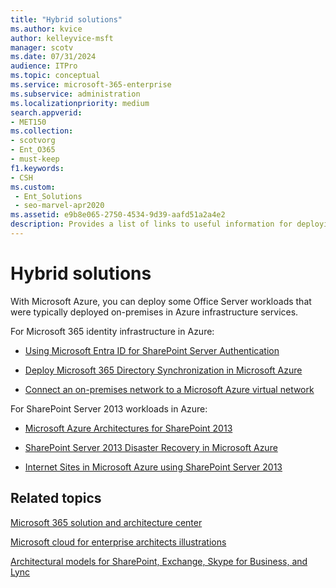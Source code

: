 ```yaml
---
title: "Hybrid solutions"
ms.author: kvice
author: kelleyvice-msft
manager: scotv
ms.date: 07/31/2024
audience: ITPro
ms.topic: conceptual
ms.service: microsoft-365-enterprise
ms.subservice: administration
ms.localizationpriority: medium
search.appverid:
- MET150
ms.collection: 
- scotvorg
- Ent_O365
- must-keep
f1.keywords:
- CSH
ms.custom: 
 - Ent_Solutions
 - seo-marvel-apr2020
ms.assetid: e9b8e065-2750-4534-9d39-aafd51a2a4e2
description: Provides a list of links to useful information for deploying Office Server workloads in Microsoft Azure.
---
```


# Hybrid solutions

With Microsoft Azure, you can deploy some Office Server workloads that were typically deployed on-premises in Azure infrastructure services.
  
For Microsoft 365 identity infrastructure in Azure:

- [Using Microsoft Entra ID for SharePoint Server Authentication](/azure/active-directory/saas-apps/sharepoint-on-premises-tutorial)

- [Deploy Microsoft 365 Directory Synchronization in Microsoft Azure](deploy-microsoft-365-directory-synchronization-dirsync-in-microsoft-azure.md)
  
- [Connect an on-premises network to a Microsoft Azure virtual network](connect-an-on-premises-network-to-a-microsoft-azure-virtual-network.md)

For SharePoint Server 2013 workloads in Azure:
  
- [Microsoft Azure Architectures for SharePoint 2013](microsoft-azure-architectures-for-sharepoint-2013.md)

- [SharePoint Server 2013 Disaster Recovery in Microsoft Azure](sharepoint-server-2013-disaster-recovery-in-microsoft-azure.md)

- [Internet Sites in Microsoft Azure using SharePoint Server 2013](internet-sites-in-microsoft-azure-using-sharepoint-server-2013.md)
  
## Related topics

[Microsoft 365 solution and architecture center](../solutions/index.yml)
  
[Microsoft cloud for enterprise architects illustrations](../solutions/cloud-architecture-models.md)
  
[Architectural models for SharePoint, Exchange, Skype for Business, and Lync](architectural-models-for-sharepoint-exchange-skype-for-business-and-lync.md)
